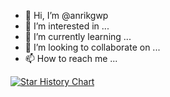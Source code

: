 - 👋 Hi, I’m @anrikgwp
- 👀 I’m interested in ...
- 🌱 I’m currently learning ...
- 💞️ I’m looking to collaborate on ...
- 📫 How to reach me ...

<!---
anrikgwp/anrikgwp is a ✨ special ✨ repository because its `README.md` (this file) appears on your GitHub profile.
You can click the Preview link to take a look at your changes.
--->

[![Star History Chart](https://api.star-history.com/svg?repos=anrikgwp/WPLogOutputer&type=Date)](https://star-history.com/#anrikgwp/WPLogOutputer&Date)
